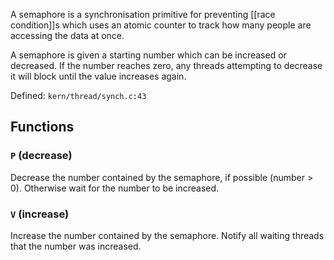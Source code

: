 A semaphore is a synchronisation primitive for preventing [[race condition]]s which uses an atomic counter to track how many people are accessing the data at once.

A semaphore is given a starting number which can be increased or decreased. If the number reaches zero, any threads attempting to decrease it will block until the value increases again.

Defined: `kern/thread/synch.c:43`

## Functions

### `P` (decrease)
Decrease the number contained by the semaphore, if possible (number > 0). Otherwise wait for the number to be increased.

### `V` (increase)
Increase the number contained by the semaphore. Notify all waiting threads that the number was increased.